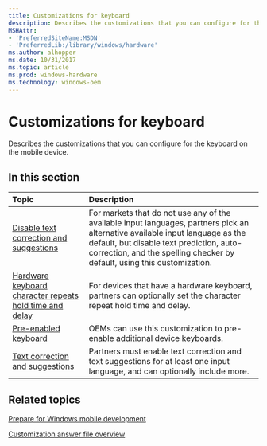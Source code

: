 ```yaml
---
title: Customizations for keyboard
description: Describes the customizations that you can configure for the keyboard on the mobile device.
MSHAttr:
- 'PreferredSiteName:MSDN'
- 'PreferredLib:/library/windows/hardware'
ms.author: alhopper
ms.date: 10/31/2017
ms.topic: article
ms.prod: windows-hardware
ms.technology: windows-oem
---
```

# Customizations for keyboard

Describes the customizations that you can configure for the keyboard on the mobile device.

## In this section

| Topic                                 | Description                                                                                   |
|:--------------------------------------|:----------------------------------------------------------------------------------------------|
| [Disable text correction and suggestions](mobile/mcsf/disabling-text-correction-and-suggestions.md)  | For markets that do not use any of the available input languages, partners pick an alternative available input language as the default, but disable text prediction, auto-correction, and the spelling checker by default, using this customization. |
| [Hardware keyboard character repeats hold time and delay](mobile/mcsf/hardware-keyboard-character-repeats-hold-time-and-delay.md)     | For devices that have a hardware keyboard, partners can optionally set the character repeat hold time and delay.   |
| [Pre-enabled keyboard](mobile/mcsf/pre-enabled-keyboard.md)     | OEMs can use this customization to pre-enable additional device keyboards.    |
| [Text correction and suggestions](mobile/mcsf/text-correction-and-suggestions.md) | Partners must enable text correction and text suggestions for at least one input language, and can optionally include more.    |

## Related topics

[Prepare for Windows mobile development](https://docs.microsoft.com/en-us/windows-hardware/manufacture/mobile/preparing-for-windows-mobile-development)

[Customization answer file overview](https://docs.microsoft.com/en-us/windows-hardware/customize/mobile/mcsf/customization-answer-file)